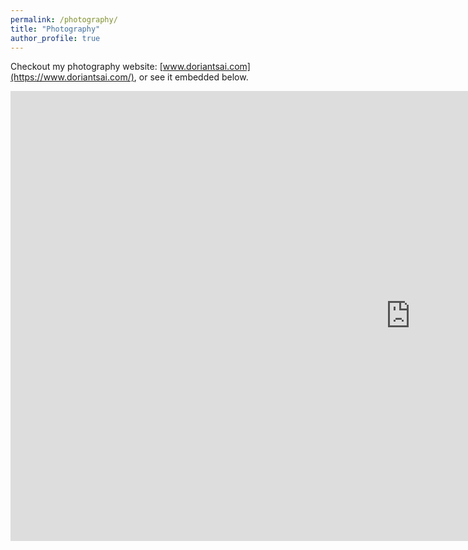 ```yaml
---
permalink: /photography/
title: "Photography"
author_profile: true
---
```


Checkout my photography website: [www.doriantsai.com](https://www.doriantsai.com/), or see it embedded below.

<iframe src="https://www.doriantsai.com/Portfolio/Portfolio" name="targetframe" allowTransparency="true" scrolling="yes" frameborder="0" width="1280px" height="720px">
    </iframe>